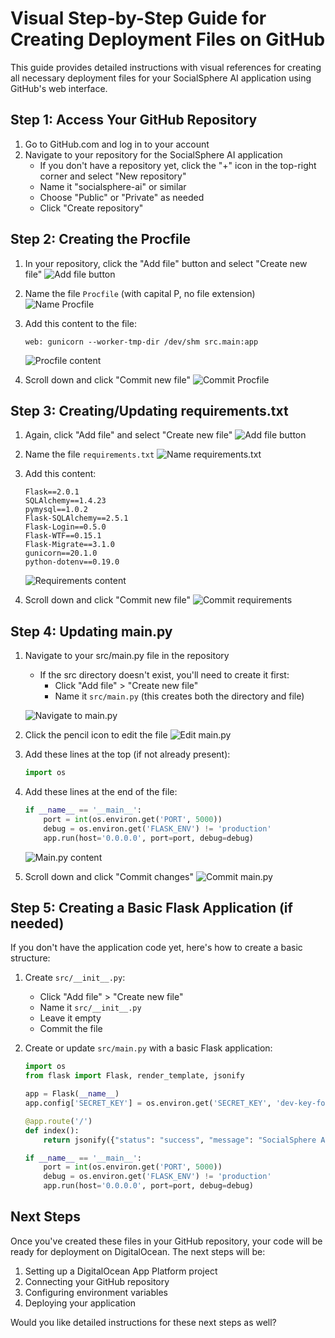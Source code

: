 # Visual Step-by-Step Guide for Creating Deployment Files on GitHub

This guide provides detailed instructions with visual references for creating all necessary deployment files for your SocialSphere AI application using GitHub's web interface.

## Step 1: Access Your GitHub Repository

1. Go to GitHub.com and log in to your account
2. Navigate to your repository for the SocialSphere AI application
   - If you don't have a repository yet, click the "+" icon in the top-right corner and select "New repository"
   - Name it "socialsphere-ai" or similar
   - Choose "Public" or "Private" as needed
   - Click "Create repository"

## Step 2: Creating the Procfile

1. In your repository, click the "Add file" button and select "Create new file"
   ![Add file button](https://i.imgur.com/JGQ7Ypf.png)

2. Name the file `Procfile` (with capital P, no file extension)
   ![Name Procfile](https://i.imgur.com/8XZLmqT.png)

3. Add this content to the file:
   ```
   web: gunicorn --worker-tmp-dir /dev/shm src.main:app
   ```
   ![Procfile content](https://i.imgur.com/QZW3Jht.png)

4. Scroll down and click "Commit new file"
   ![Commit Procfile](https://i.imgur.com/vwGHgZd.png)

## Step 3: Creating/Updating requirements.txt

1. Again, click "Add file" and select "Create new file"
   ![Add file button](https://i.imgur.com/JGQ7Ypf.png)

2. Name the file `requirements.txt`
   ![Name requirements.txt](https://i.imgur.com/Y5FLvLp.png)

3. Add this content:
   ```
   Flask==2.0.1
   SQLAlchemy==1.4.23
   pymysql==1.0.2
   Flask-SQLAlchemy==2.5.1
   Flask-Login==0.5.0
   Flask-WTF==0.15.1
   Flask-Migrate==3.1.0
   gunicorn==20.1.0
   python-dotenv==0.19.0
   ```
   ![Requirements content](https://i.imgur.com/ZQGXfLm.png)

4. Scroll down and click "Commit new file"
   ![Commit requirements](https://i.imgur.com/vwGHgZd.png)

## Step 4: Updating main.py

1. Navigate to your src/main.py file in the repository
   - If the src directory doesn't exist, you'll need to create it first:
     - Click "Add file" > "Create new file"
     - Name it `src/main.py` (this creates both the directory and file)
   
   ![Navigate to main.py](https://i.imgur.com/L2XYhpT.png)

2. Click the pencil icon to edit the file
   ![Edit main.py](https://i.imgur.com/kDRZLFp.png)

3. Add these lines at the top (if not already present):
   ```python
   import os
   ```

4. Add these lines at the end of the file:
   ```python
   if __name__ == '__main__':
       port = int(os.environ.get('PORT', 5000))
       debug = os.environ.get('FLASK_ENV') != 'production'
       app.run(host='0.0.0.0', port=port, debug=debug)
   ```
   ![Main.py content](https://i.imgur.com/9XZmqht.png)

5. Scroll down and click "Commit changes"
   ![Commit main.py](https://i.imgur.com/vwGHgZd.png)

## Step 5: Creating a Basic Flask Application (if needed)

If you don't have the application code yet, here's how to create a basic structure:

1. Create `src/__init__.py`:
   - Click "Add file" > "Create new file"
   - Name it `src/__init__.py`
   - Leave it empty
   - Commit the file

2. Create or update `src/main.py` with a basic Flask application:
   ```python
   import os
   from flask import Flask, render_template, jsonify

   app = Flask(__name__)
   app.config['SECRET_KEY'] = os.environ.get('SECRET_KEY', 'dev-key-for-testing')

   @app.route('/')
   def index():
       return jsonify({"status": "success", "message": "SocialSphere AI API is running"})

   if __name__ == '__main__':
       port = int(os.environ.get('PORT', 5000))
       debug = os.environ.get('FLASK_ENV') != 'production'
       app.run(host='0.0.0.0', port=port, debug=debug)
   ```

## Next Steps

Once you've created these files in your GitHub repository, your code will be ready for deployment on DigitalOcean. The next steps will be:

1. Setting up a DigitalOcean App Platform project
2. Connecting your GitHub repository
3. Configuring environment variables
4. Deploying your application

Would you like detailed instructions for these next steps as well?
